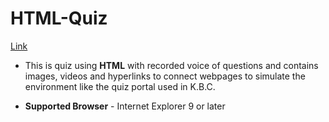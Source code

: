 # HTML-Quiz

[Link](https://asnr1010.github.io/HTML-Quiz/)

* This is quiz using **HTML** with recorded voice of questions and contains images, videos and hyperlinks to connect webpages to simulate the environment like the quiz portal used in K.B.C.

* **Supported Browser** - Internet Explorer 9 or later



